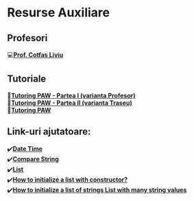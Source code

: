 # Resurse Auxiliare

## Profesori
💻[**Prof. Cotfas Liviu**](https://github.com/liviucotfas/ase-windows-applications-programming)</br>

## Tutoriale
📕[**Tutoring PAW - Partea I (varianta Profesor)**](https://www.youtube.com/watch?v=r_8Rx4GGmV8&list=PLFDJb642lauV20Ax5j084OQnqsLPRRdur&index=3&t=1401s)</br>
📒[**Tutoring PAW - Partea II (varianta Traseu)**](https://www.youtube.com/watch?v=HjatpPQ2r-E&list=PLFDJb642lauV20Ax5j084OQnqsLPRRdur&index=3)</br>
📘[**Tutoring PAW**](https://www.youtube.com/watch?v=pd5_tJWAl7g&list=PLFDJb642lauV20Ax5j084OQnqsLPRRdur&index=6)</br>

## Link-uri ajutatoare:
✔️[**Date Time**](https://www.tutorialsteacher.com/csharp/csharp-datetime) </br>
✔️[**Compare String**](https://www.tutorialsteacher.com/articles/compare-strings-in-csharp)</br>
✔️[**List**](https://docs.microsoft.com/en-us/dotnet/api/system.collections.generic.list-1.addrange?view=net-5.0)</br>
✔️[**How to initialize a list with constructor?**](https://stackoverflow.com/questions/9088585/how-to-initialize-a-list-with-constructor)</br>
✔️[**How to initialize a list of strings List<string> with many string values**](https://stackoverflow.com/questions/3139118/how-to-initialize-a-list-of-strings-liststring-with-many-string-values)</br>
